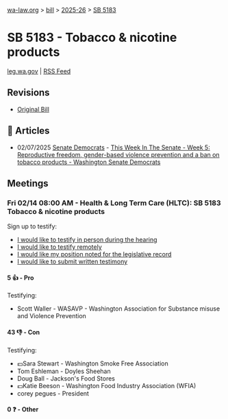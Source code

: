[wa-law.org](/) > [bill](/bill/) > [2025-26](/bill/2025-26/) > [SB 5183](/bill/2025-26/sb/5183/)

# SB 5183 - Tobacco & nicotine products
[leg.wa.gov](https://app.leg.wa.gov/billsummary?BillNumber=5183&Year=2025&Initiative=false) | [RSS Feed](./rss.xml)

## Revisions
* [Original Bill](1/)

## 📰 Articles
* 02/07/2025 [Senate Democrats](/org/senate_democrats/) - [This Week In The Senate - Week 5: Reproductive freedom, gender-based violence prevention and a ban on tobacco products - Washington Senate Democrats](https://senatedemocrats.wa.gov/blog/2025/02/07/this-week-in-the-senate-week-5-reproductive-freedom-gender-based-violence-prevention-and-a-ban-on-tobacco-products/#:~:text=Senate%20Bill%205183)

## Meetings
### Fri 02/14 08:00 AM - Health & Long Term Care (HLTC): SB 5183 Tobacco & nicotine products
Sign up to testify:
* [I would like to testify in person during the hearing](https://app.leg.wa.gov/csi/Testifier/Add?chamber=House&mId=32791&aId=163576&caId=25695&tId=1)
* [I would like to testify remotely](https://app.leg.wa.gov/csi/Testifier/Add?chamber=House&mId=32791&aId=163576&caId=25695&tId=2)
* [I would like my position noted for the legislative record](https://app.leg.wa.gov/csi/Testifier/Add?chamber=House&mId=32791&aId=163576&caId=25695&tId=3)
* [I would like to submit written testimony](https://app.leg.wa.gov/csi/Testifier/Add?chamber=House&mId=32791&aId=163576&caId=25695&tId=4)

#### 5 👍 - Pro
Testifying:
* Scott Waller - WASAVP - Washington Association for Substance misuse and Violence Prevention

#### 43 👎 - Con
Testifying:
* 💵Sara Stewart - Washington Smoke Free Association
* Tom Eshleman - Doyles Sheehan
* Doug Ball - Jackson's Food Stores
* 💵Katie Beeson - Washington Food Industry Association (WFIA)
* corey pegues - President

#### 0 ❓ - Other

